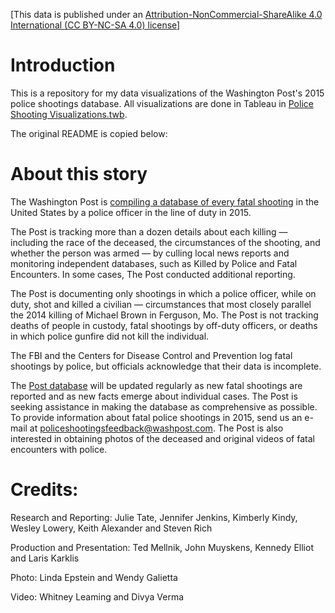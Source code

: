 [This data is published under an [Attribution-NonCommercial-ShareAlike 4.0 International (CC BY-NC-SA 4.0) license](https://creativecommons.org/licenses/by-nc-sa/4.0/)]

# Introduction
This is a repository for my data visualizations of the Washington Post's 2015 police shootings database. All visualizations are done in Tableau in [Police Shooting Visualizations.twb](https://github.com/mjirv/data-police-shootings/blob/master/Police%20Shooting%20Visualisations.twb).

The original README is copied below:

# About this story
The Washington Post is [compiling a database of every fatal shooting](https://www.washingtonpost.com/graphics/national/police-shootings/) in the United States by a police officer in the line of duty in 2015.

The Post is tracking more than a dozen details about each killing — including the race of the deceased, the circumstances of the shooting, and whether the person was armed — by culling local news reports and monitoring independent databases, such as Killed by Police and Fatal Encounters. In some cases, The Post conducted additional reporting.

The Post is documenting only shootings in which a police officer, while on duty, shot and killed a civilian — circumstances that most closely parallel the 2014 killing of Michael Brown in Ferguson, Mo. The Post is not tracking deaths of people in custody, fatal shootings by off-duty officers, or deaths in which police gunfire did not kill the individual.

The FBI and the Centers for Disease Control and Prevention log fatal shootings by police, but officials acknowledge that their data is incomplete.

The [Post database](https://www.washingtonpost.com/graphics/national/police-shootings/) will be updated regularly as new fatal shootings are reported and as new facts emerge about individual cases. The Post is seeking assistance in making the database as comprehensive as possible. To provide information about fatal police shootings in 2015, send us an e-mail at policeshootingsfeedback@washpost.com. The Post is also interested in obtaining photos of the deceased and original videos of fatal encounters with police.

# Credits:

Research and Reporting: Julie Tate, Jennifer Jenkins, Kimberly Kindy, Wesley Lowery, Keith Alexander and Steven Rich

Production and Presentation: Ted Mellnik, John Muyskens, Kennedy Elliot and Laris Karklis

Photo: Linda Epstein and Wendy Galietta

Video: Whitney Leaming and Divya Verma
